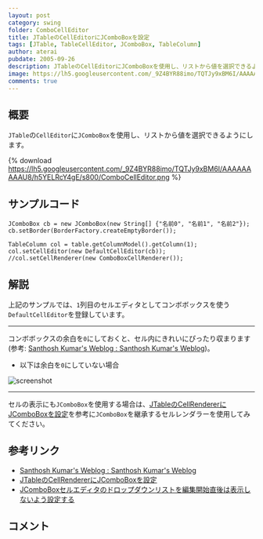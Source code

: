 ```yaml
---
layout: post
category: swing
folder: ComboCellEditor
title: JTableのCellEditorにJComboBoxを設定
tags: [JTable, TableCellEditor, JComboBox, TableColumn]
author: aterai
pubdate: 2005-09-26
description: JTableのCellEditorにJComboBoxを使用し、リストから値を選択できるようにします。
image: https://lh5.googleusercontent.com/_9Z4BYR88imo/TQTJy9xBM6I/AAAAAAAAAU8/h5YELRcY4gE/s800/ComboCellEditor.png
comments: true
---
```

## 概要
`JTable`の`CellEditor`に`JComboBox`を使用し、リストから値を選択できるようにします。

{% download https://lh5.googleusercontent.com/_9Z4BYR88imo/TQTJy9xBM6I/AAAAAAAAAU8/h5YELRcY4gE/s800/ComboCellEditor.png %}

## サンプルコード
<pre class="prettyprint"><code>JComboBox cb = new JComboBox(new String[] {"名前0", "名前1", "名前2"});
cb.setBorder(BorderFactory.createEmptyBorder());

TableColumn col = table.getColumnModel().getColumn(1);
col.setCellEditor(new DefaultCellEditor(cb));
//col.setCellRenderer(new ComboBoxCellRenderer());
</code></pre>

## 解説
上記のサンプルでは、`1`列目のセルエディタとしてコンボボックスを使う`DefaultCellEditor`を登録しています。

- - - -
コンボボックスの余白を`0`にしておくと、セル内にきれいにぴったり収まります(参考: [Santhosh Kumar's Weblog : Santhosh Kumar's Weblog](http://www.jroller.com/page/santhosh?entry=tweaking_jtable_editing))。

- 以下は余白を`0`にしていない場合

<!-- dummy comment line for breaking list -->

![screenshot](https://lh3.googleusercontent.com/_9Z4BYR88imo/TQTJ1Ykl--I/AAAAAAAAAVA/ZRLgScHCF3s/s800/ComboCellEditor1.png)

- - - -
セルの表示にも`JComboBox`を使用する場合は、[JTableのCellRendererにJComboBoxを設定](http://ateraimemo.com/Swing/ComboCellRenderer.html)を参考に`JComboBox`を継承するセルレンダラーを使用してみてください。

## 参考リンク
- [Santhosh Kumar's Weblog : Santhosh Kumar's Weblog](http://www.jroller.com/page/santhosh?entry=tweaking_jtable_editing)
- [JTableのCellRendererにJComboBoxを設定](http://ateraimemo.com/Swing/ComboCellRenderer.html)
- [JComboBoxセルエディタのドロップダウンリストを編集開始直後は表示しないよう設定する](http://ateraimemo.com/Swing/CellEditorTogglePopup.html)

<!-- dummy comment line for breaking list -->

## コメント
